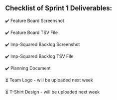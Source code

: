 ## Checklist of Sprint 1 Deliverables: 

:heavy_check_mark: Feature Board Screenshot

:heavy_check_mark: Feature Board TSV File

:heavy_check_mark: Imp-Squared Backlog Screenshot

:heavy_check_mark: Imp-Squared Backlog TSV File

:heavy_check_mark: Planning Document

:hourglass_flowing_sand: Team Logo - will be uploaded next week

:hourglass_flowing_sand: T-Shirt Design - will be uploaded next week
